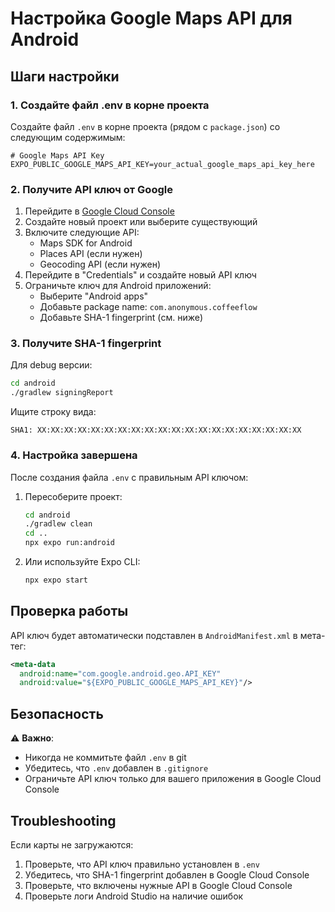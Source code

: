 # Настройка Google Maps API для Android

## Шаги настройки

### 1. Создайте файл .env в корне проекта

Создайте файл `.env` в корне проекта (рядом с `package.json`) со следующим содержимым:

```env
# Google Maps API Key
EXPO_PUBLIC_GOOGLE_MAPS_API_KEY=your_actual_google_maps_api_key_here
```

### 2. Получите API ключ от Google

1. Перейдите в [Google Cloud Console](https://console.cloud.google.com/)
2. Создайте новый проект или выберите существующий
3. Включите следующие API:
   - Maps SDK for Android
   - Places API (если нужен)
   - Geocoding API (если нужен)
4. Перейдите в "Credentials" и создайте новый API ключ
5. Ограничьте ключ для Android приложений:
   - Выберите "Android apps"
   - Добавьте package name: `com.anonymous.coffeeflow`
   - Добавьте SHA-1 fingerprint (см. ниже)

### 3. Получите SHA-1 fingerprint

Для debug версии:

```bash
cd android
./gradlew signingReport
```

Ищите строку вида:

```
SHA1: XX:XX:XX:XX:XX:XX:XX:XX:XX:XX:XX:XX:XX:XX:XX:XX:XX:XX:XX:XX
```

### 4. Настройка завершена

После создания файла `.env` с правильным API ключом:

1. Пересоберите проект:

   ```bash
   cd android
   ./gradlew clean
   cd ..
   npx expo run:android
   ```

2. Или используйте Expo CLI:
   ```bash
   npx expo start
   ```

## Проверка работы

API ключ будет автоматически подставлен в `AndroidManifest.xml` в мета-тег:

```xml
<meta-data
  android:name="com.google.android.geo.API_KEY"
  android:value="${EXPO_PUBLIC_GOOGLE_MAPS_API_KEY}"/>
```

## Безопасность

⚠️ **Важно**:

- Никогда не коммитьте файл `.env` в git
- Убедитесь, что `.env` добавлен в `.gitignore`
- Ограничьте API ключ только для вашего приложения в Google Cloud Console

## Troubleshooting

Если карты не загружаются:

1. Проверьте, что API ключ правильно установлен в `.env`
2. Убедитесь, что SHA-1 fingerprint добавлен в Google Cloud Console
3. Проверьте, что включены нужные API в Google Cloud Console
4. Проверьте логи Android Studio на наличие ошибок
